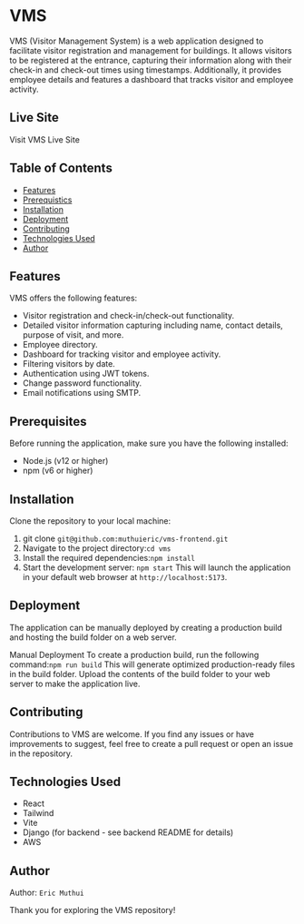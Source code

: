 # VMS

VMS (Visitor Management System) is a web application designed to facilitate visitor registration and management for buildings. It allows visitors to be registered at the entrance, capturing their information along with their check-in and check-out times using timestamps. Additionally, it provides employee details and features a dashboard that tracks visitor and employee activity.

## Live Site
Visit VMS Live Site

## Table of Contents

- [Features](#features)
- [Prerequistics](#prerequisites)
- [Installation](#installation)
- [Deployment](#deployment)
- [Contributing](#contributing)
- [Technologies Used](#technologies-used)
- [Author](#author)

## Features
VMS offers the following features:

- Visitor registration and check-in/check-out functionality.
- Detailed visitor information capturing including name, contact details, purpose of visit, and more.
- Employee directory.
- Dashboard for tracking visitor and employee activity.
- Filtering visitors by date.
- Authentication using JWT tokens.
- Change password functionality.
- Email notifications using SMTP.

## Prerequisites
Before running the application, make sure you have the following installed:

- Node.js (v12 or higher)
- npm (v6 or higher)

## Installation
Clone the repository to your local machine:

1. git clone `git@github.com:muthuieric/vms-frontend.git`
2. Navigate to the project directory:`cd vms`
3. Install the required dependencies:`npm install`
4. Start the development server: `npm start`
This will launch the application in your default web browser at `http://localhost:5173`.


## Deployment
The application can be manually deployed by creating a production build and hosting the build folder on a web server.

Manual Deployment
To create a production build, run the following command:`npm run build` 
This will generate optimized production-ready files in the build folder. Upload the contents of the build folder to your web server to make the application live.

## Contributing
Contributions to VMS are welcome. If you find any issues or have improvements to suggest, feel free to create a pull request or open an issue in the repository.

## Technologies Used
- React
- Tailwind
- Vite
- Django (for backend - see backend README for details)
- AWS

## Author
Author: `Eric Muthui`

Thank you for exploring the VMS repository!